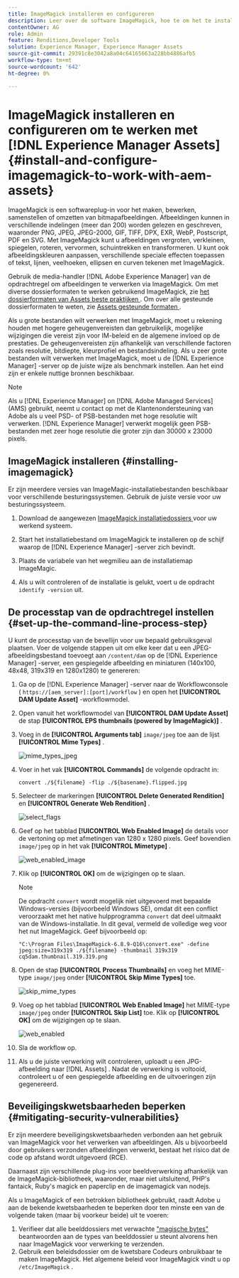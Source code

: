 ```yaml
---
title: ImageMagick installeren en configureren
description: Leer over de software ImageMagick, hoe te om het te installeren, opstelling de het processtap van de bevellijn, en gebruik het om, duimnagels van beelden uit te geven samen te stellen en te produceren.
contentOwner: AG
role: Admin
feature: Renditions,Developer Tools
solution: Experience Manager, Experience Manager Assets
source-git-commit: 29391c8e3042a8a04c64165663a228bb4886afb5
workflow-type: tm+mt
source-wordcount: '642'
ht-degree: 0%

---
```


# ImageMagick installeren en configureren om te werken met [!DNL Experience Manager Assets] {#install-and-configure-imagemagick-to-work-with-aem-assets}

ImageMagick is een softwareplug-in voor het maken, bewerken, samenstellen of omzetten van bitmapafbeeldingen. Afbeeldingen kunnen in verschillende indelingen (meer dan 200) worden gelezen en geschreven, waaronder PNG, JPEG, JPEG-2000, GIF, TIFF, DPX, EXR, WebP, Postscript, PDF en SVG. Met ImageMagick kunt u afbeeldingen vergroten, verkleinen, spiegelen, roteren, vervormen, schuintrekken en transformeren. U kunt ook afbeeldingskleuren aanpassen, verschillende speciale effecten toepassen of tekst, lijnen, veelhoeken, ellipsen en curven tekenen met ImageMagick.

Gebruik de media-handler [!DNL Adobe Experience Manager] van de opdrachtregel om afbeeldingen te verwerken via ImageMagick. Om met diverse dossierformaten te werken gebruikend ImageMagick, zie [ het dossierformaten van Assets beste praktijken ](/help/assets/assets-file-format-best-practices.md). Om over alle gesteunde dossierformaten te weten, zie [ Assets gesteunde formaten ](/help/assets/assets-formats.md).

Als u grote bestanden wilt verwerken met ImageMagick, moet u rekening houden met hogere geheugenvereisten dan gebruikelijk, mogelijke wijzigingen die vereist zijn voor IM-beleid en de algemene invloed op de prestaties. De geheugenvereisten zijn afhankelijk van verschillende factoren zoals resolutie, bitdiepte, kleurprofiel en bestandsindeling. Als u zeer grote bestanden wilt verwerken met ImageMagick, moet u de [!DNL Experience Manager] -server op de juiste wijze als benchmark instellen. Aan het eind zijn er enkele nuttige bronnen beschikbaar.

>[!NOTE]
>
>Als u [!DNL Experience Manager] on [!DNL Adobe Managed Services] (AMS) gebruikt, neemt u contact op met de Klantenondersteuning van Adobe als u veel PSD- of PSB-bestanden met hoge resolutie wilt verwerken. [!DNL Experience Manager] verwerkt mogelijk geen PSB-bestanden met zeer hoge resolutie die groter zijn dan 30000 x 23000 pixels.

## ImageMagick installeren {#installing-imagemagick}

Er zijn meerdere versies van ImageMagic-installatiebestanden beschikbaar voor verschillende besturingssystemen. Gebruik de juiste versie voor uw besturingssysteem.

1. Download de aangewezen [ ImageMagick installatiedossiers ](https://www.imagemagick.org/script/download.php) voor uw werkend systeem.
1. Start het installatiebestand om ImageMagick te installeren op de schijf waarop de [!DNL Experience Manager] -server zich bevindt.

1. Plaats de variabele van het wegmilieu aan de installatiemap ImageMagic.
1. Als u wilt controleren of de installatie is gelukt, voert u de opdracht `identify -version` uit.

## De processtap van de opdrachtregel instellen {#set-up-the-command-line-process-step}

U kunt de processtap van de bevellijn voor uw bepaald gebruiksgeval plaatsen. Voer de volgende stappen uit om elke keer dat u een JPEG-afbeeldingsbestand toevoegt aan `/content/dam` op de [!DNL Experience Manager] -server, een gespiegelde afbeelding en miniaturen (140x100, 48x48, 319x319 en 1280x1280) te genereren:

1. Ga op de [!DNL Experience Manager] -server naar de Workflowconsole ( `https://[aem_server]:[port]/workflow` ) en open het **[!UICONTROL DAM Update Asset]** -workflowmodel.
1. Open vanuit het workflowmodel van **[!UICONTROL DAM Update Asset]** de stap **[!UICONTROL EPS thumbnails (powered by ImageMagick)]** .
1. Voeg in de **[!UICONTROL Arguments tab]** `image/jpeg` toe aan de lijst **[!UICONTROL Mime Types]** .

   ![ mime_types_jpeg ](assets/mime_types_jpeg.png)

1. Voer in het vak **[!UICONTROL Commands]** de volgende opdracht in:

   `convert ./${filename} -flip ./${basename}.flipped.jpg`

1. Selecteer de markeringen **[!UICONTROL Delete Generated Rendition]** en **[!UICONTROL Generate Web Rendition]** .

   ![ select_flags ](assets/select_flags.png)

1. Geef op het tabblad **[!UICONTROL Web Enabled Image]** de details voor de vertoning op met afmetingen van 1280 x 1280 pixels. Geef bovendien `image/jpeg` op in het vak **[!UICONTROL Mimetype]** .

   ![ web_enabled_image ](assets/web_enabled_image.png)

1. Klik op **[!UICONTROL OK]** om de wijzigingen op te slaan.

   >[!NOTE]
   >
   >De opdracht `convert` wordt mogelijk niet uitgevoerd met bepaalde Windows-versies (bijvoorbeeld Windows SE), omdat dit een conflict veroorzaakt met het native hulpprogramma `convert` dat deel uitmaakt van de Windows-installatie. In dit geval, vermeld de volledige weg voor het nut ImageMagick. Geef bijvoorbeeld op:
   >
   >
   >`"C:\Program Files\ImageMagick-6.8.9-Q16\convert.exe" -define jpeg:size=319x319 ./${filename} -thumbnail 319x319 cq5dam.thumbnail.319.319.png`

1. Open de stap **[!UICONTROL Process Thumbnails]** en voeg het MIME-type `image/jpeg` onder **[!UICONTROL Skip Mime Types]** toe.

   ![ skip_mime_types ](assets/skip_mime_types.png)

1. Voeg op het tabblad **[!UICONTROL Web Enabled Image]** het MIME-type `image/jpeg` onder **[!UICONTROL Skip List]** toe. Klik op **[!UICONTROL OK]** om de wijzigingen op te slaan.

   ![ web_enabled ](assets/web_enabled.png)

1. Sla de workflow op.

1. Als u de juiste verwerking wilt controleren, uploadt u een JPG-afbeelding naar [!DNL Assets] . Nadat de verwerking is voltooid, controleert u of een gespiegelde afbeelding en de uitvoeringen zijn gegenereerd.

## Beveiligingskwetsbaarheden beperken {#mitigating-security-vulnerabilities}

Er zijn meerdere beveiligingskwetsbaarheden verbonden aan het gebruik van ImageMagick voor het verwerken van afbeeldingen. Als u bijvoorbeeld door gebruikers verzonden afbeeldingen verwerkt, bestaat het risico dat de code op afstand wordt uitgevoerd (RCE).

Daarnaast zijn verschillende plug-ins voor beeldverwerking afhankelijk van de ImageMagick-bibliotheek, waaronder, maar niet uitsluitend, PHP&#39;s fantaick, Ruby&#39;s magick en paperclip en de imagemagick van nodejs.

Als u ImageMagick of een betrokken bibliotheek gebruikt, raadt Adobe u aan de bekende kwetsbaarheden te beperken door ten minste een van de volgende taken (maar bij voorkeur beide) uit te voeren:

1. Verifieer dat alle beelddossiers met verwachte [ &quot;magische bytes&quot;](https://en.wikipedia.org/wiki/List_of_file_signatures) beantwoorden aan de types van beelddossier u steunt alvorens hen naar ImageMagick voor verwerking te verzenden.
1. Gebruik een beleidsdossier om de kwetsbare Codeurs onbruikbaar te maken ImageMagick. Het algemene beleid voor ImageMagick vindt u op `/etc/ImageMagick` .
